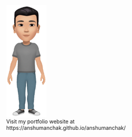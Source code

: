 <img src="https://github.com/anshumanchak/anshumanchak/blob/master/images/me.gif" alt="Hi :D" height="300"/>
<br />Visit my portfolio website at https://anshumanchak.github.io/anshumanchak/
